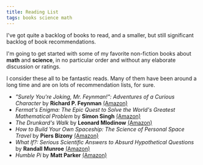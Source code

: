 ```yaml
---
title: Reading List
tags: books science math
---
```


I've got quite a backlog of books to read, and a smaller, but still significant backlog of book recommendations.

I'm going to get started with some of my favorite non-fiction books about **math** and **science**, in no particular order and without any elaborate discussion or ratings.

<!--more-->

I consider these all to be fantastic reads. Many of them have been around a long time and are on lots of recommendation lists, for sure.

- *"Surely You're Joking, Mr. Feynman!": Adventures of a Curious Character* by **Richard P. Feynman** [(Amazon)](https://www.amazon.com/Surely-Youre-Joking-Mr-Feynman/dp/0393355624/ref=as_li_ss_tl?ie=UTF8&linkCode=ll1&tag=themuuj-20&linkId=4e2e9ff4bc56f2713c239da42eac56d8&language=en_US)
- *Fermat's Enigma: The Epic Quest to Solve the World's Greatest Mathematical Problem* by **Simon Singh** [(Amazon)](https://www.amazon.com/Fermats-Enigma-Greatest-Mathematical-Problem/dp/0385493622/ref=as_li_ss_tl?ie=UTF8&linkCode=ll1&tag=themuuj-20&linkId=df35e8f6dc9a2399a683ab668c45664a&language=en_US)
- *The Drunkard's Walk* by **Leonard Mlodinow** [(Amazon)](https://www.amazon.com/gp/product/0307275175/ref=as_li_ss_tl?ie=UTF8&linkCode=ll1&tag=themuuj-20&linkId=3d133416766149778f3689345b02618b&language=en_US)
- *How to Build Your Own Spaceship: The Science of Personal Space Travel* by **Piers Bizony** [(Amazon)](https://www.amazon.com/How-Build-Your-Own-Spaceship/dp/0452295335/ref=as_li_ss_tl?ie=UTF8&linkCode=ll1&tag=themuuj-20&linkId=261a9e16b0bdbd005f1ff6bf4cc2fef9&language=en_US)
- *What If?: Serious Scientific Answers to Absurd Hypothetical Questions* by **Randall Munroe** [(Amazon)](https://www.amazon.com/What-If-Scientific-Hypothetical-Questions-ebook/dp/B00IYUYF4A/ref=as_li_ss_tl?ie=UTF8&linkCode=ll1&tag=themuuj-20&linkId=30a377cc458928451e38ceb497a72112&language=en_US)
- *Humble Pi* by **Matt Parker** [(Amazon)](https://www.amazon.com/Humble-Pi-Comedy-Maths-Errors/dp/0141989149/ref=as_li_ss_tl?ie=UTF8&linkCode=ll1&tag=themuuj-20&linkId=f967d1f6c0b30ff0d6b9cb1cf8b0cd38&language=en_US)
